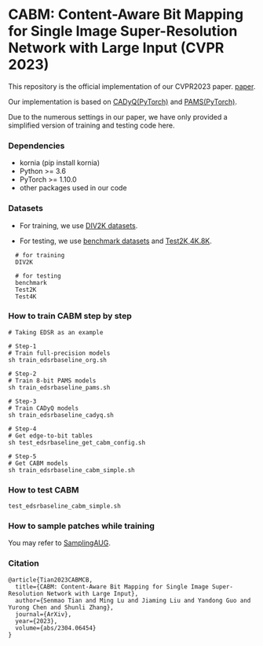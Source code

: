 # CABM: Content-Aware Bit Mapping for Single Image Super-Resolution Network with Large Input (CVPR 2023)

This repository is the official implementation of our CVPR2023 paper.
[paper](https://arxiv.org/abs/2304.06454).


Our implementation is based on [CADyQ(PyTorch)](https://github.com/Cheeun/CADyQ) and [PAMS(PyTorch)](https://github.com/colorjam/PAMS).

Due to the numerous settings in our paper, we have only provided a simplified version of training and testing code here.


### Dependencies
* kornia (pip install kornia)
* Python >= 3.6
* PyTorch >= 1.10.0
* other packages used in our code


### Datasets
* For training, we use [DIV2K datasets](https://cv.snu.ac.kr/research/EDSR/DIV2K.tar).

* For testing, we use [benchmark datasets](https://cv.snu.ac.kr/research/EDSR/benchmark.tar) and [Test2K,4K.8K](https://github.com/Cheeun/CADyQ).

```
  # for training
  DIV2K 

  # for testing
  benchmark
  Test2K
  Test4K
```


### How to train CABM step by step
```
# Taking EDSR as an example

# Step-1
# Train full-precision models
sh train_edsrbaseline_org.sh

# Step-2
# Train 8-bit PAMS models
sh train_edsrbaseline_pams.sh

# Step-3
# Train CADyQ models
sh train_edsrbaseline_cadyq.sh

# Step-4
# Get edge-to-bit tables
sh test_edsrbaseline_get_cabm_config.sh

# Step-5
# Get CABM models
sh train_edsrbaseline_cabm_simple.sh
```

### How to test CABM
```
test_edsrbaseline_cabm_simple.sh
```

### How to sample patches while training
You may refer to [SamplingAUG](https://github.com/littlepure2333/SamplingAug).


### Citation
```
@article{Tian2023CABMCB,
  title={CABM: Content-Aware Bit Mapping for Single Image Super-Resolution Network with Large Input},
  author={Senmao Tian and Ming Lu and Jiaming Liu and Yandong Guo and Yurong Chen and Shunli Zhang},
  journal={ArXiv},
  year={2023},
  volume={abs/2304.06454}
}
```

